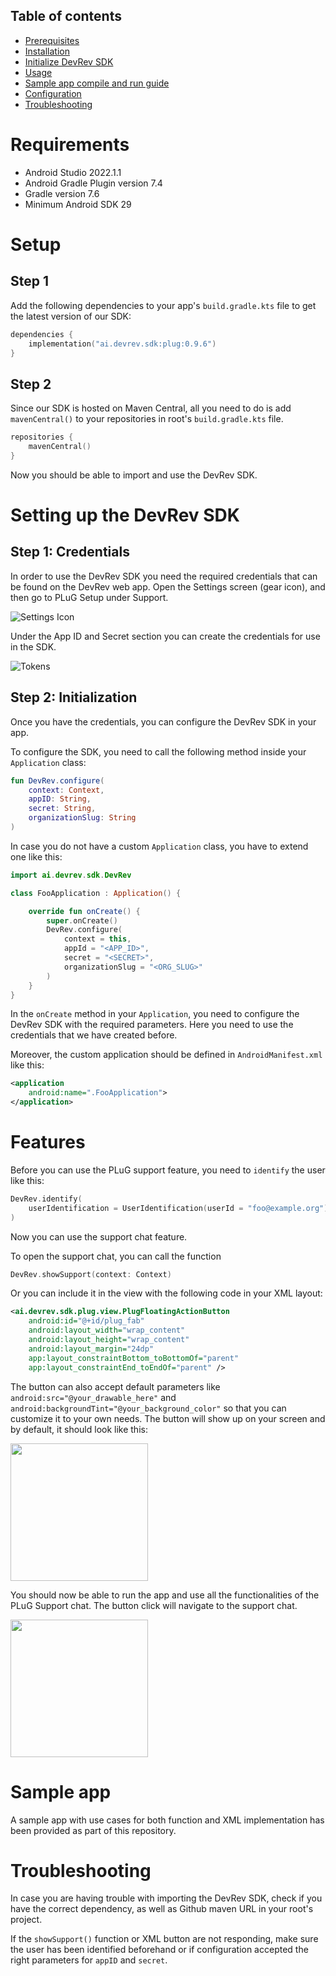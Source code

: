 
## Table of contents
- [Prerequisites](#prerequisites)
- [Installation](#installation)
- [Initialize DevRev SDK](#initialize-devrev-sdk)
- [Usage](#usage)
- [Sample app compile and run guide](#sample-app-compile-and-run-guide)
- [Configuration](#configuration)
- [Troubleshooting](#troubleshooting)


# Requirements

- Android Studio 2022.1.1
- Android Gradle Plugin version 7.4
- Gradle version 7.6
- Minimum Android SDK 29

# Setup

## Step 1

Add the following dependencies to your app's `build.gradle.kts` file to get the latest version of our SDK:
```kotlin
dependencies {
    implementation("ai.devrev.sdk:plug:0.9.6")
}
```

## Step 2
Since our SDK is hosted on Maven Central, all you need to do is add `mavenCentral()` to your repositories in root's `build.gradle.kts` file.

```kotlin
repositories {
    mavenCentral()
}
```

Now you should be able to import and use the DevRev SDK.


# Setting up the DevRev SDK
## Step 1: Credentials
In order to use the DevRev SDK you need the required credentials that can be found on the DevRev web app.
Open the Settings screen (gear icon), and then go to PLuG Setup under Support.

![Settings Icon](docs/screenshots/screenshot-support-settings.png)

Under the App ID and Secret section you can create the credentials for use in the SDK.

![Tokens](docs/screenshots/screenshot-creating-credentials.png)

## Step 2: Initialization
Once you have the credentials, you can configure the DevRev SDK in your app.

To configure the SDK, you need to call the following method inside your `Application` class:

```kotlin
fun DevRev.configure(
    context: Context, 
    appID: String, 
    secret: String, 
    organizationSlug: String
)
```

In case you do not have a custom `Application` class, you have to extend one like this:

```kotlin
import ai.devrev.sdk.DevRev

class FooApplication : Application() {

    override fun onCreate() {
        super.onCreate()
        DevRev.configure(
            context = this,
            appId = "<APP_ID>",
            secret = "<SECRET>",
            organizationSlug = "<ORG_SLUG>"
        )
    }
}
```
In the `onCreate` method in your `Application`, you need to configure the DevRev SDK with the required parameters. Here you need to use the credentials that we have created before.

Moreover, the custom application should be defined in `AndroidManifest.xml` like this:
```xml
<application
    android:name=".FooApplication">
</application>
```

# Features
Before you can use the PLuG support feature, you need to `identify` the user like this:
```kotlin
DevRev.identify(
    userIdentification = UserIdentification(userId = "foo@example.org")
)
```

Now you can use the support chat feature.

To open the support chat, you can call the function

```kotlin
DevRev.showSupport(context: Context)
```

Or you can include it in the view with the following code in your XML layout:
```xml
<ai.devrev.sdk.plug.view.PlugFloatingActionButton
    android:id="@+id/plug_fab"
    android:layout_width="wrap_content"
    android:layout_height="wrap_content"
    android:layout_margin="24dp"
    app:layout_constraintBottom_toBottomOf="parent"
    app:layout_constraintEnd_toEndOf="parent" />
```
The button can also accept default parameters like
`android:src="@your_drawable_here"`
and 
`android:backgroundTint="@your_background_color"`
so that you can customize it to your own needs.
The button will show up on your screen and by default, it should look like this:

<img src="docs/screenshots/screenshot-sample-identifying-the-user.png" width="220"/>

You should now be able to run the app and use all the functionalities of the PLuG Support chat. The button click will navigate to the support chat.

<img src="docs/screenshots/screenshot-sample-support-view.png" width="220"/>

# Sample app
A sample app with use cases for both function and XML implementation has been provided as part of this repository.

# Troubleshooting
In case you are having trouble with importing the DevRev SDK, check if you have the correct dependency, as well as Github maven URL in your root's project.

If the `showSupport()` function or XML button are not responding, make sure the user has been identified beforehand or if configuration accepted the right parameters for `appID` and `secret`.
